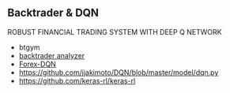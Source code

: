 ## Backtrader & DQN

ROBUST FINANCIAL TRADING SYSTEM WITH DEEP Q NETWORK

- btgym
- [backtrader analyzer](https://github.com/backtrader/backtrader/blob/master/samples/analyzer-annualreturn/analyzer-annualreturn.py) 
- [Forex-DQN](https://github.com/noootown/Forex-DQN)
- https://github.com/jjakimoto/DQN/blob/master/model/dqn.py
- https://github.com/keras-rl/keras-rl